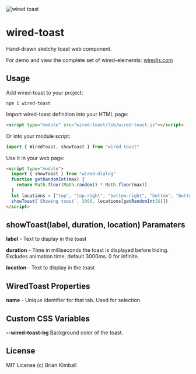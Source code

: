 ![wired toast](https://rawcdn.githack.com/bvkimball/wired-toast/ada8386bcb6db330fc94f90811fca4f846474105/example/wired-toast.gif)

# wired-toast

Hand-drawn sketchy toast web component.

For demo and view the complete set of wired-elememts: [wiredjs.com](http://wiredjs.com/)

## Usage

Add wired-toast to your project:

```
npm i wired-toast
```

Import wired-toast definition into your HTML page:

```html
<script type="module" src="wired-toast/lib/wired-toast.js"></script>
```

Or into your module script:

```javascript
import { WiredToast, showToast } from "wired-toast"
```

Use it in your web page:

```html
<script type="module">
  import { showToast } from "wired-dialog"
  function getRandomInt(max) {
    return Math.floor(Math.random() * Math.floor(max))
  }
  let locations = ["top", "top-right", "bottom-right", "bottom", "bottom-left", "top-left"]
  showToast(`Showing toast`, 3000, locations[getRandomInt(6)])
</script>
```

## showToast(label, duration, location) Paramaters

**label** - Text to display in the toast

**duration** - Time in milliseconds the toast is displayed before hiding. Excludes animation time, default 3000ms. 0 for infinite.

**location** - Text to display in the toast

## WiredToast Properties

**name** - Unique identifier for that tab. Used for selection.

## Custom CSS Variables

**--wired-toast-bg** Background color of the toast.

## License

MIT License (c) Brian Kimball
